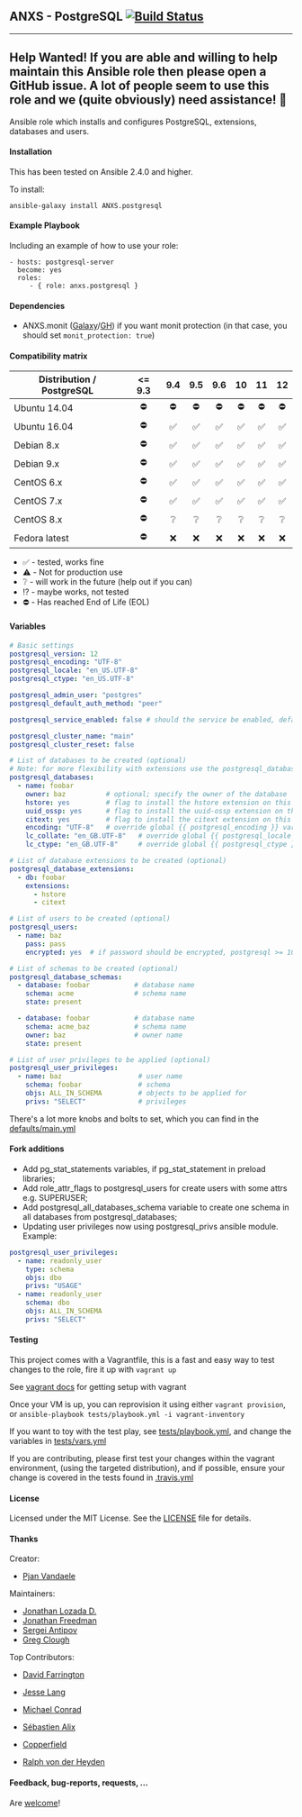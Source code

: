 ## ANXS - PostgreSQL [![Build Status](https://travis-ci.org/ANXS/postgresql.svg?branch=master)](https://travis-ci.org/ANXS/postgresql)

---
Help Wanted! If you are able and willing to help maintain this Ansible role then please open a GitHub issue. A lot of people seem to use this role and we (quite obviously) need assistance!
💖
---

Ansible role which installs and configures PostgreSQL, extensions, databases and users.


#### Installation

This has been tested on Ansible 2.4.0 and higher.

To install:

```
ansible-galaxy install ANXS.postgresql
```

#### Example Playbook

Including an example of how to use your role:

    - hosts: postgresql-server
      become: yes
      roles:
         - { role: anxs.postgresql }

#### Dependencies

- ANXS.monit ([Galaxy](https://galaxy.ansible.com/list#/roles/502)/[GH](https://github.com/ANXS/monit)) if you want monit protection (in that case, you should set `monit_protection: true`)


#### Compatibility matrix

| Distribution / PostgreSQL | <= 9.3 | 9.4 | 9.5 | 9.6 | 10 | 11 | 12 |
| ------------------------- |:---:|:---:|:---:|:---:|:--:|:--:|:--:|
| Ubuntu 14.04 | :no_entry: | :no_entry:| :no_entry:| :no_entry:| :no_entry:| :no_entry:| :no_entry:|
| Ubuntu 16.04 | :no_entry: | :white_check_mark:| :white_check_mark:| :white_check_mark:| :white_check_mark:| :white_check_mark:| :white_check_mark:|
| Debian 8.x | :no_entry: | :white_check_mark:| :white_check_mark:| :white_check_mark:| :white_check_mark:| :white_check_mark:| :white_check_mark:|
| Debian 9.x | :no_entry: | :white_check_mark:| :white_check_mark:| :white_check_mark:| :white_check_mark:| :white_check_mark:| :white_check_mark:|
| CentOS 6.x | :no_entry: | :white_check_mark:| :white_check_mark:| :white_check_mark:| :white_check_mark:| :white_check_mark:| :white_check_mark:|
| CentOS 7.x | :no_entry: | :white_check_mark:| :white_check_mark:| :white_check_mark:| :white_check_mark:| :white_check_mark:| :white_check_mark:|
| CentOS 8.x | :no_entry: | :grey_question:| :grey_question:| :grey_question:| :grey_question:| :grey_question:| :grey_question:|
| Fedora latest | :no_entry: | :x:| :x:| :x:| :x:| :x:| :x:|

- :white_check_mark: - tested, works fine
- :warning: - Not for production use
- :grey_question: - will work in the future (help out if you can)
- :interrobang: - maybe works, not tested
- :no_entry: - Has reached End of Life (EOL)



#### Variables

```yaml
# Basic settings
postgresql_version: 12
postgresql_encoding: "UTF-8"
postgresql_locale: "en_US.UTF-8"
postgresql_ctype: "en_US.UTF-8"

postgresql_admin_user: "postgres"
postgresql_default_auth_method: "peer"

postgresql_service_enabled: false # should the service be enabled, default is true

postgresql_cluster_name: "main"
postgresql_cluster_reset: false

# List of databases to be created (optional)
# Note: for more flexibility with extensions use the postgresql_database_extensions setting.
postgresql_databases:
  - name: foobar
    owner: baz          # optional; specify the owner of the database
    hstore: yes         # flag to install the hstore extension on this database (yes/no)
    uuid_ossp: yes      # flag to install the uuid-ossp extension on this database (yes/no)
    citext: yes         # flag to install the citext extension on this database (yes/no)
    encoding: "UTF-8"   # override global {{ postgresql_encoding }} variable per database
    lc_collate: "en_GB.UTF-8"   # override global {{ postgresql_locale }} variable per database
    lc_ctype: "en_GB.UTF-8"     # override global {{ postgresql_ctype }} variable per database

# List of database extensions to be created (optional)
postgresql_database_extensions:
  - db: foobar
    extensions:
      - hstore
      - citext

# List of users to be created (optional)
postgresql_users:
  - name: baz
    pass: pass
    encrypted: yes  # if password should be encrypted, postgresql >= 10 does only accepts encrypted passwords

# List of schemas to be created (optional)
postgresql_database_schemas:
  - database: foobar           # database name
    schema: acme               # schema name
    state: present

  - database: foobar           # database name
    schema: acme_baz           # schema name
    owner: baz                 # owner name
    state: present

# List of user privileges to be applied (optional)
postgresql_user_privileges:
  - name: baz                   # user name
    schema: foobar              # schema
    objs: ALL_IN_SCHEMA         # objects to be applied for
    privs: "SELECT"             # privileges
```

There's a lot more knobs and bolts to set, which you can find in the [defaults/main.yml](./defaults/main.yml)


#### Fork additions

- Add pg_stat_statements variables, if pg_stat_statement in preload libraries;
- Add role_attr_flags to postgresql_users for create users with some attrs e.g. SUPERUSER;
- Add postgresql_all_databases_schema variable to create one schema in all databases from postgresql_databases;
- Updating user privileges now using postgresql_privs ansible module. Example:
```yaml
postgresql_user_privileges:
  - name: readonly_user
    type: schema
    objs: dbo
    privs: "USAGE"
  - name: readonly_user
    schema: dbo
    objs: ALL_IN_SCHEMA
    privs: "SELECT"
```


#### Testing

This project comes with a Vagrantfile, this is a fast and easy way to test changes to the role, fire it up with `vagrant up`

See [vagrant docs](https://docs.vagrantup.com/v2/) for getting setup with vagrant

Once your VM is up, you can reprovision it using either `vagrant provision`, or `ansible-playbook tests/playbook.yml -i vagrant-inventory`

If you want to toy with the test play, see [tests/playbook.yml](./tests/playbook.yml), and change the variables in [tests/vars.yml](./tests/vars.yml)

If you are contributing, please first test your changes within the vagrant environment, (using the targeted distribution), and if possible, ensure your change is covered in the tests found in [.travis.yml](./.travis.yml)


#### License

Licensed under the MIT License. See the [LICENSE](./LICENSE) file for details.


#### Thanks

Creator:
- [Pjan Vandaele](https://github.com/pjan)

Maintainers:
- [Jonathan Lozada D.](https://github.com/jlozadad)
- [Jonathan Freedman](https://github.com/otakup0pe)
- [Sergei Antipov](https://github.com/UnderGreen)
- [Greg Clough](https://github.com/gclough)

Top Contributors:
- [David Farrington](https://github.com/farridav)
- [Jesse Lang](https://github.com/jesselang)
- [Michael Conrad](https://github.com/MichaelConrad)
- [Sébastien Alix](https://github.com/sebalix)
- [Copperfield](https://github.com/Copperfield)

- [Ralph von der Heyden](https://github.com/ralph)


#### Feedback, bug-reports, requests, ...

Are [welcome](https://github.com/ANXS/postgresql/issues)!
